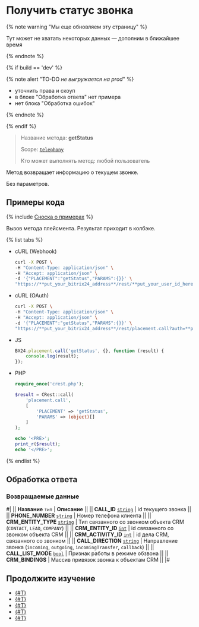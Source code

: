 # Получить статус звонка 

{% note warning "Мы еще обновляем эту страницу" %}

Тут может не хватать некоторых данных — дополним в ближайшее время

{% endnote %}

{% if build == 'dev' %}

{% note alert "TO-DO _не выгружается на prod_" %}

- уточнить права и скоуп
- в блоке "Обработка ответа" нет примера
- нет блока "Обработка ошибок"

{% endnote %}

{% endif %}

> Название метода: **getStatus**
>
> Scope: [`telephony`](../../../scopes/permissions.md)
>
> Кто может выполнять метод: любой пользователь

Метод возвращает информацию о текущем звонке.

Без параметров.

## Примеры кода

{% include [Сноска о примерах](../../../../_includes/examples.md) %}

Вызов метода плейсмента. Результат приходит в колбэке.

{% list tabs %}

- cURL (Webhook)

    ```bash
    curl -X POST \
    -H "Content-Type: application/json" \
    -H "Accept: application/json" \
    -d '{"PLACEMENT":"getStatus","PARAMS":{}}' \
    "https://**put_your_bitrix24_address**/rest/**put_your_user_id_here**/**put_your_webhook_here**/placement.call"
    ```

- cURL (OAuth)

    ```bash
    curl -X POST \
    -H "Content-Type: application/json" \
    -H "Accept: application/json" \
    -d '{"PLACEMENT":"getStatus","PARAMS":{}}' \
    "https://**put_your_bitrix24_address**/rest/placement.call?auth=**put_access_token_here**"
    ```

- JS

    ```js
    BX24.placement.call('getStatus', {}, function (result) {
        console.log(result);
    });
    ```

- PHP

    ```php
    require_once('crest.php');

    $result = CRest::call(
        'placement.call',
        [
            'PLACEMENT' => 'getStatus',
            'PARAMS' => (object)[]
        ]
    );

    echo '<PRE>';
    print_r($result);
    echo '</PRE>';
    ```

{% endlist %}

## Обработка ответа

### Возвращаемые данные

#|
|| **Название**
`тип` | **Описание** ||
|| **CALL_ID**
[`string`](../../../data-types.md) | id текущего звонка ||
|| **PHONE_NUMBER**
[`string`](../../../data-types.md) | Номер телефона клиента ||
|| **CRM_ENTITY_TYPE**
[`string`](../../../data-types.md) | Тип связанного со звонком объекта CRM (`CONTACT`, `LEAD`, `COMPANY`) ||
|| **CRM_ENTITY_ID**
[`int`](../../../data-types.md) | id связанного со звонком объекта CRM ||
|| **CRM_ACTIVITY_ID**
[`int`](../../../data-types.md) | id дела CRM, связанного со звонком ||
|| **CALL_DIRECTION**
[`string`](../../../data-types.md) | Направление звонка (`incoming`, `outgoing`, `incomingTransfer`, `callback`) ||
|| **CALL_LIST_MODE**
[`bool`](../../../data-types.md) | Признак работы в режиме обзвона ||
|| **CRM_BINDINGS** | Массив привязок звонка к объектам CRM ||
|#

## Продолжите изучение

- [{#T}](./disable-auto-close.md)
- [{#T}](./enable-auto-close.md)
- [{#T}](./call-card-entity-changed.md)
- [{#T}](./call-card-before-close.md)
- [{#T}](./call-card-call-state-changed.md)
